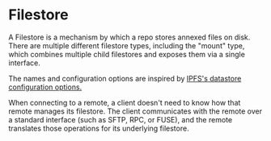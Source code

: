 # Filestore

A Filestore is a mechanism by which a repo stores annexed files on disk. There are multiple different filestore types, including the "mount" type, which combines multiple child filestores and exposes them via a single interface.

The names and configuration options are inspired by [IPFS's datastore configuration options.](https://github.com/ipfs/kubo/blob/master/docs/datastores.md)

When connecting to a remote, a client doesn't need to know how that remote manages its filestore. The client communicates with the remote over a standard interface (such as SFTP, RPC, or FUSE), and the remote translates those operations for its underlying filestore.

